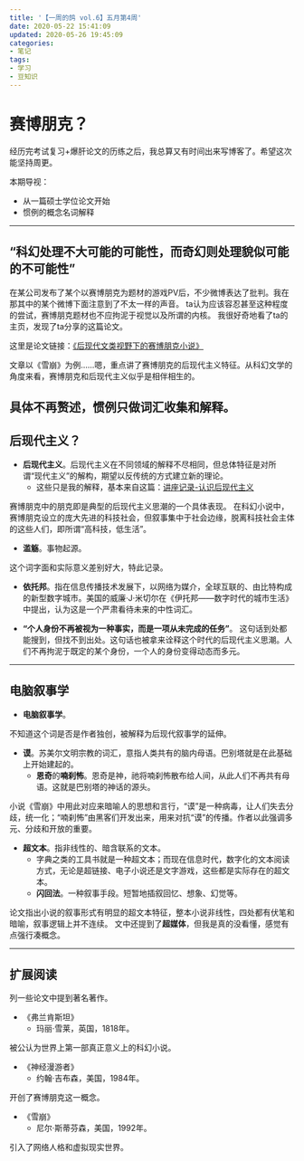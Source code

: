 ```yaml
---
title: '【一周的鸽 vol.6】五月第4周'
date: 2020-05-22 15:41:09
updated: 2020-05-26 19:45:09
categories:
- 笔记
tags:
- 学习
- 豆知识
---
```

# 赛博朋克？

经历完考试复习+爆肝论文的历练之后，我总算又有时间出来写博客了。希望这次能坚持周更。

本期导视：
- 从一篇硕士学位论文开始
- 惯例的概念名词解释

<!--more-->
----
## “科幻处理不大可能的可能性，而奇幻则处理貌似可能的不可能性”

在某公司发布了某个以赛博朋克为题材的游戏PV后，不少微博表达了批判。我在那其中的某个微博下面注意到了不太一样的声音。
ta认为应该容忍甚至这种程度的尝试，赛博朋克题材也不应拘泥于视觉以及所谓的内核。
我很好奇地看了ta的主页，发现了ta分享的这篇论文。

这里是论文链接：[《后现代文类视野下的赛博朋克小说》](https://www.doc88.com/p-3156791557460.html)

文章以《雪崩》为例……嗯，重点讲了赛博朋克的后现代主义特征。从科幻文学的角度来看，赛博朋克和后现代主义似乎是相伴相生的。

具体不再赘述，惯例只做词汇收集和解释。
----
## 后现代主义？

- **后现代主义**。后现代主义在不同领域的解释不尽相同，但总体特征是对所谓“现代主义”的解构，期望以反传统的方式建立新的理论。
    - 这些只是我的解释，基本来自这篇：[讲座记录-认识后现代主义](https://www.sohu.com/a/282486409_752936)

赛博朋克中的朋克即是典型的后现代主义思潮的一个具体表现。
在科幻小说中，赛博朋克设立的庞大先进的科技社会，但叙事集中于社会边缘，脱离科技社会主体的这些人们，即所谓“高科技，低生活”。

- **滥觞**。事物起源。

这个词字面和实际意义差别好大，特此记录。

- **依托邦**。指在信息传播技术发展下，以网络为媒介，全球互联的、由比特构成的新型数字城市。美国的威廉·J·米切尔在《伊托邦——数字时代的城市生活》中提出，认为这是一个严肃看待未来的中性词汇。

- **“个人身份不再被视为一种事实，而是一项从未完成的任务”**。
这句话到处都能搜到，但找不到出处。这句话也被拿来诠释这个时代的后现代主义思潮。人们不再拘泥于既定的某个身份，一个人的身份变得动态而多元。

----
## 电脑叙事学

- **电脑叙事学**。

不知道这个词是否是作者独创，被解释为后现代叙事学的延伸。

- **谟**。苏美尔文明宗教的词汇，意指人类共有的脑内母语。巴别塔就是在此基础上开始建起的。
  - **恩奇**的**喃刹怖**。恩奇是神，祂将喃刹怖散布给人间，从此人们不再共有母语。这就是巴别塔的神话的源头。

小说《雪崩》中用此对应来暗喻人的思想和言行，“谟”是一种病毒，让人们失去分歧，统一化；“喃刹怖”由黑客们开发出来，用来对抗“谟”的传播。作者以此强调多元、分歧和开放的重要。

- **超文本**。指非线性的、暗含联系的文本。
  - 字典之类的工具书就是一种超文本；而现在信息时代，数字化的文本阅读方式，无论是超链接、电子小说还是文字游戏，这些都是实际存在的超文本。
  - **闪回法**。一种叙事手段。短暂地插叙回忆、想象、幻觉等。

论文指出小说的叙事形式有明显的超文本特征，整本小说非线性，四处都有伏笔和暗喻，叙事逻辑上并不连续。
文中还提到了**超媒体**，但我是真的没看懂，感觉有点强行凑概念。

----
## 扩展阅读

列一些论文中提到著名著作。

- 《弗兰肯斯坦》
  - 玛丽·雪莱，英国，1818年。

被公认为世界上第一部真正意义上的科幻小说。

- 《神经漫游者》
  - 约翰·吉布森，美国，1984年。

开创了赛博朋克这一概念。

- 《雪崩》
  - 尼尔·斯蒂芬森，美国，1992年。

引入了网络人格和虚拟现实世界。